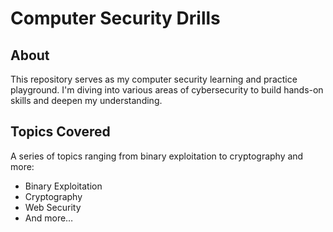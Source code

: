 # Computer Security Drills

## About

This repository serves as my computer security learning and practice playground. I'm diving into various areas of cybersecurity to build hands-on skills and deepen my understanding.

## Topics Covered

A series of topics ranging from binary exploitation to cryptography and more:

- Binary Exploitation
- Cryptography
- Web Security
- And more…
